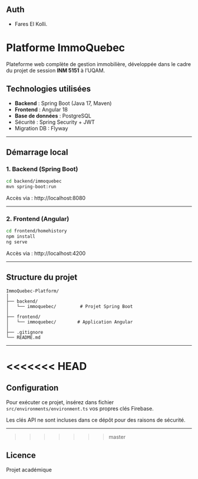 ## Auth

- Fares El Kolli.

# Platforme ImmoQuebec

Plateforme web complète de gestion immobilière, développée dans le cadre du projet de session **INM 5151** à l’UQAM.

## Technologies utilisées

- **Backend** : Spring Boot (Java 17, Maven)
- **Frontend** : Angular 18
- **Base de données** : PostgreSQL
- Sécurité : Spring Security + JWT
- Migration DB : Flyway

---

##  Démarrage local

###  1. Backend (Spring Boot)

```bash
cd backend/immoquebec
mvn spring-boot:run
```

Accès via : http://localhost:8080

---

###  2. Frontend (Angular)

```bash
cd frontend/homehistory
npm install
ng serve
```

Accès via : http://localhost:4200

---

## Structure du projet

```
ImmoQuebec-Platform/
│
├── backend/
│   └── immoquebec/         # Projet Spring Boot
│
├── frontend/
│   └── immoquebec/        # Application Angular
│
├── .gitignore
└── README.md
```

---

<<<<<<< HEAD
=======
## Configuration

Pour exécuter ce projet, insérez dans fichier `src/environments/environment.ts` vos propres clés Firebase.

Les clés API ne sont incluses dans ce dépôt pour des raisons de sécurité.

---

>>>>>>> master
##  Licence

Projet académique 
